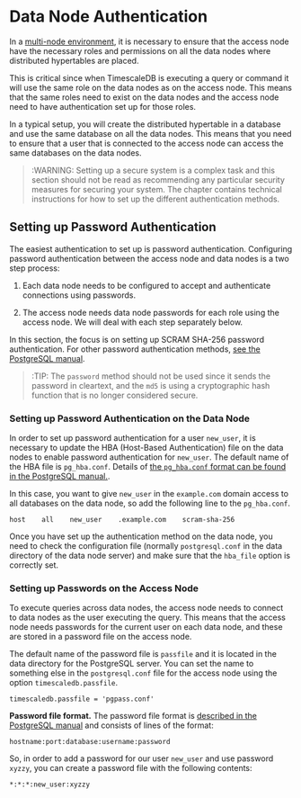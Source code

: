 # Data Node Authentication [](distdb-auth)

In a [multi-node environment][scaling-out], it is necessary to ensure that the access
node have the necessary roles and permissions on all the data nodes
where distributed hypertables are placed.

This is critical since when TimescaleDB is executing a query or
command it will use the same role on the data nodes as on the access
node. This means that the same roles need to exist on the data nodes
and the access node need to have authentication set up for those
roles.

In a typical setup, you will create the distributed hypertable in a
database and use the same database on all the data nodes. This means
that you need to ensure that a user that is connected to the access
node can access the same databases on the data nodes.

>:WARNING: Setting up a secure system is a complex task and this section
should not be read as recommending any particular security measures
for securing your system. The chapter contains technical
instructions for how to set up the different authentication methods.

## Setting up Password Authentication [](distdb-auth-pass)

The easiest authentication to set up is password
authentication. Configuring password authentication between the access
node and data nodes is a two step process:

1. Each data node needs to be configured to accept and authenticate
   connections using passwords.

2. The access node needs data node passwords for each role using the
   access node. We will deal with each step separately below.

In this section, the focus is on setting up SCRAM SHA-256 password
authentication. For other password authentication methods, [see the
PostgreSQL manual][auth-password].

>:TIP: The `password` method should not be used since it sends the
> password in cleartext, and the `md5` is using a cryptographic hash
> function that is no longer considered secure.

### Setting up Password Authentication on the Data Node [](distdb-auth-pass-data-node)

In order to set up password authentication for a user `new_user`, it
is necessary to update the HBA (Host-Based Authentication) file on the
data nodes to enable password authentication for `new_user`. The
default name of the HBA file is `pg_hba.conf`. Details of [the
`pg_hba.conf` format can be found in the PostgreSQL
manual.][postgresql-hba].

In this case, you want to give `new_user` in the `example.com` domain
access to all databases on the data node, so add the following line to
the `pg_hba.conf`.

```
host    all    new_user    .example.com    scram-sha-256
```

Once you have set up the authentication method on the data node, you
need to check the configuration file (normally `postgresql.conf` in
the data directory of the data node server) and make sure that the
`hba_file` option is correctly set.

### Setting up Passwords on the Access Node [](distdb-auth-pass-access-node)

To execute queries across data nodes, the access node needs to connect
to data nodes as the user executing the query. This means that the
access node needs passwords for the current user on each data node,
and these are stored in a password file on the access node.

The default name of the password file is `passfile` and it is located
in the data directory for the PostgreSQL server. You can set the name
to something else in the `postgresql.conf` file for the access node
using the option `timescaledb.passfile`.

```
timescaledb.passfile = 'pgpass.conf'
```

**Password file format.** The password file format is [described in
the PostgreSQL manual][passfile-format] and consists of lines of the
format:

```
hostname:port:database:username:password
```

So, in order to add a password for our user `new_user` and use
password `xyzzy`, you can create a password file with the following
contents:

```
*:*:*:new_user:xyzzy
```

[postgresql-hba]: https://www.postgresql.org/docs/current/auth-pg-hba-conf.html
[auth-password]: https://www.postgresql.org/docs/current/auth-password.html
[passfile-format]: https://www.postgresql.org/docs/current/libpq-pgpass.html
[scaling-out]: /getting-started/scaling-out

